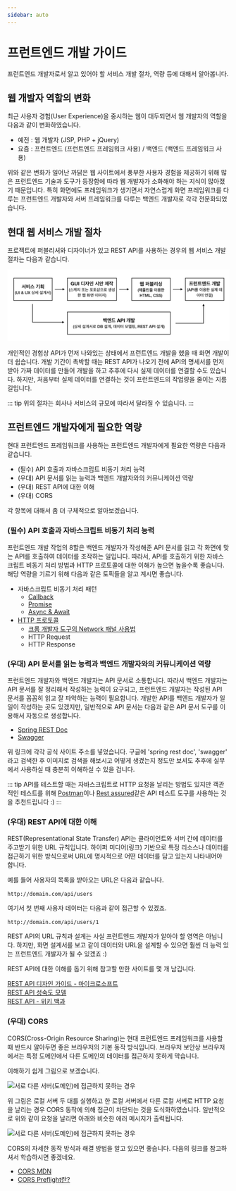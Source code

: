 ```yaml
---
sidebar: auto
---
```


# 프런트엔드 개발 가이드

프런트엔드 개발자로서 알고 있어야 할 서비스 개발 절차, 역량 등에 대해서 알아봅니다.

## 웹 개발자 역할의 변화

최근 사용자 경험(User Experience)을 중시하는 웹이 대두되면서 웹 개발자의 역할을 다음과 같이 변화하였습니다.

- 예전 : 웹 개발자 (JSP, PHP + jQuery)
- 요즘 : 프런트엔드 (프런트엔드 프레임워크 사용) / 백엔드 (백엔드 프레임워크 사용)

위와 같은 변화가 일어난 까닭은 웹 사이트에서 풍부한 사용자 경험을 제공하기 위해 
많은 프런트엔드 기술과 도구가 등장함에 따라 웹 개발자가 소화해야 하는 지식이 많아졌기 때문입니다.
특히 화면에도 프레임워크가 생기면서 자연스럽게 화면 프레임워크를 다루는 프런트엔드 개발자와 
서버 프레임워크를 다루는 백엔드 개발자로 각각 전문화되었습니다.

## 현대 웹 서비스 개발 절차

프로젝트에 퍼블리셔와 디자이너가 있고 REST API를 사용하는 경우의 웹 서비스 개발 절차는 다음과 같습니다.

![현대 웹 서비스 개발 절차](./.vuepress/public/images/web-dev-flow.png)

개인적인 경험상 API가 먼저 나와있는 상태에서 프런트엔드 개발을 했을 때 화면 개발이 더 쉽습니다. 개발 기간이 촉박할 때는 REST API가 나오기 전에 API의 명세서를 먼저 받아 가짜 데이터를 만들어 개발을 하고 추후에 다시 실제 데이터를 연결할 수도 있습니다. 하지만, 처음부터 실제 데이터를 연결하는 것이 프런트엔드의 작업량을 줄이는 지름길입니다.

::: tip
위의 절차는 회사나 서비스의 규모에 따라서 달라질 수 있습니다.
:::

## 프런트엔드 개발자에게 필요한 역량

현대 프런트엔드 프레임워크를 사용하는 프런트엔드 개발자에게 필요한 역량은 다음과 같습니다.

- (필수) API 호출과 자바스크립트 비동기 처리 능력
- (우대) API 문서를 읽는 능력과 백엔드 개발자와의 커뮤니케이션 역량
- (우대) REST API에 대한 이해
- (우대) CORS

각 항목에 대해서 좀 더 구체적으로 알아보겠습니다.

### (필수) API 호출과 자바스크립트 비동기 처리 능력

프런트엔드 개발 작업의 8할은 백엔드 개발자가 작성해준 API 문서를 읽고 각 화면에 맞는 API를 호출하여 데이터를 조작하는 일입니다. 따라서, API를 호출하기 위한 자바스크립트 비동기 처리 방법과 HTTP 프로토콜에 대한 이해가 높으면 높을수록 좋습니다. 해당 역량을 기르기 위해 다음과 같은 토픽들을 알고 계시면 좋습니다.

- 자바스크립트 비동기 처리 패턴
  - [Callback](https://joshua1988.github.io/web-development/javascript/javascript-asynchronous-operation/)
  - [Promise](https://joshua1988.github.io/web-development/javascript/promise-for-beginners/)
  - [Async & Await](https://joshua1988.github.io/web-development/javascript/js-async-await/)
- [HTTP 프로토콜](https://joshua1988.github.io/web-development/web-protocols/#http-hyper-text-transfer-protocol)
  - [크롬 개발자 도구의 Network 패널 사용법](https://developer.chrome.com/docs/devtools/network/)
  - HTTP Request
  - HTTP Response

### (우대) API 문서를 읽는 능력과 백엔드 개발자와의 커뮤니케이션 역량

프런트엔드 개발자와 백엔드 개발자는 API 문서로 소통합니다. 따라서 백엔드 개발자는 API 문서를 잘 정리해서 작성하는 능력이 요구되고, 프런트엔드 개발자는 작성된 API 문서를 꼼꼼히 읽고 잘 파악하는 능력이 필요합니다. 개발한 API를 백엔드 개발자가 일일이 작성하는 곳도 있겠지만, 일반적으로 API 문서는 다음과 같은 API 문서 도구를 이용해서 자동으로 생성합니다.

- [Spring REST Doc](https://docs.spring.io/spring-restdocs/docs/2.0.3.RELEASE/reference/html5/)
- [Swagger](https://swagger.io/)

위 링크에 각각 공식 사이트 주소를 넣었습니다. 구글에 'spring rest doc', 'swagger' 라고 검색한 후 이미지로 검색을 해보시고 어떻게 생겼는지 정도만 보셔도 추후에 실무에서 사용하실 때 충분히 이해하실 수 있을 겁니다.

::: tip
API를 테스트할 때는 자바스크립트로 HTTP 요청을 날리는 방법도 있지만 객관적인 테스트를 위해 [Postman](https://www.getpostman.com/)이나 [Rest assured](http://rest-assured.io/)같은 API 테스트 도구를 사용하는 것을 추천드립니다 :)
:::

### (우대) REST API에 대한 이해

REST(Representational State Transfer) API는 클라이언트와 서버 간에 데이터를 주고받기 위한 URL 규칙입니다. 하이퍼 미디어(링크) 기반으로 특정 리소스나 데이터를 접근하기 위한 방식으로써 URL에 명시적으로 어떤 데이터를 담고 있는지 나타내어야 합니다. 

예를 들어 사용자의 목록을 받아오는 URL은 다음과 같습니다.

```
http://domain.com/api/users
```

여기서 첫 번째 사용자 데이터는 다음과 같이 접근할 수 있겠죠.

```
http://domain.com/api/users/1
```

REST API의 URL 규칙과 설계는 사실 프런트엔드 개발자가 알아야 할 영역은 아닙니다. 하지만, 화면 설계서를 보고 같이 데이터와 URL을 설계할 수 있으면 훨씬 더 능력 있는 프런트엔드 개발자가 될 수 있겠죠 :)

REST API에 대한 이해를 돕기 위해 참고할 만한 사이트를 몇 개 남깁니다.

[REST API 디자인 가이드 - 마이크로소프트](https://docs.microsoft.com/ko-kr/azure/architecture/best-practices/api-design?fbclid=IwAR3TZPok-d2vsIwMyguAGAzfJS8LK5qITS9a2PE5YeaJBtNsUCrtiFDfg74) <br>
[REST API 성숙도 모델](https://martinfowler.com/articles/richardsonMaturityModel.html) <br>
[REST API - 위키 백과](https://ko.wikipedia.org/wiki/REST)

### (우대) CORS

CORS(Cross-Origin Resource Sharing)는 현대 프런트엔드 프레임워크를 사용할 때 반드시 알아두면 좋은 브라우저의 기본 동작 방식입니다. 브라우저 보안상 브라우저에서는 특정 도메인에서 다른 도메인의 데이터를 접근하지 못하게 막습니다. 

이해하기 쉽게 그림으로 보겠습니다.

![서로 다른 서버(도메인)에 접근하지 못하는 경우](./.vuepress/public/images/cors.png)

위 그림은 로컬 서버 두 대를 실행하고 한 로컬 서버에서 다른 로컬 서버로 HTTP 요청을 날리는 경우 CORS 동작에 의해 접근이 차단되는 것을 도식화하였습니다. 일반적으로 위와 같이 요청을 날리면 아래와 비슷한 에러 메시지가 출력됩니다.

![서로 다른 서버(도메인)에 접근하지 못하는 경우](./.vuepress/public/images/cors-error.png)

CORS의 자세한 동작 방식과 해결 방법을 알고 있으면 좋습니다. 다음의 링크를 참고하셔서 학습하시면 좋겠네요.

- [CORS MDN](https://developer.mozilla.org/en-US/docs/Web/HTTP/CORS)
- [CORS Preflight란?](https://developer.mozilla.org/en-US/docs/Web/HTTP/CORS#Preflighted_requests)
